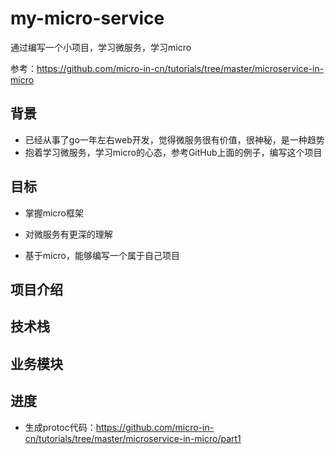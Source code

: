 # my-micro-service

通过编写一个小项目，学习微服务，学习micro

参考：https://github.com/micro-in-cn/tutorials/tree/master/microservice-in-micro

## 背景

- 已经从事了go一年左右web开发，觉得微服务很有价值，很神秘，是一种趋势
- 抱着学习微服务，学习micro的心态，参考GitHub上面的例子，编写这个项目

## 目标

- 掌握micro框架

- 对微服务有更深的理解

- 基于micro，能够编写一个属于自己项目

## 项目介绍

## 技术栈

## 业务模块

## 进度
- 生成protoc代码：https://github.com/micro-in-cn/tutorials/tree/master/microservice-in-micro/part1